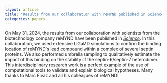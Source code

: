 ```yaml
---
layout: article
title: "Results from our collaboration with reMYND published in Science"
categories: papers
---
```


On May 31, 2024, the results from our collaboration with scientists from the biotechnology company reMYND have been published in <a href="/assets/papers/hdw-science-paper.pdf" download><i>Science</i></a>.
In this collaboration, we used extensive LiGaMD simulations to confirm the binding location of reMYND's lead compound within a complex of several septin proteins. We also performed
umbrella sampling to qualitatively estimate the impact of this binding on the stability of the septin-6/septin-7 heterodimer. This interdisciplinary research work is a perfect example of the use of computational
tools to validate and explain biological hypotheses.
Many thanks to Marc Fivaz and all his colleagues of reMYND!
